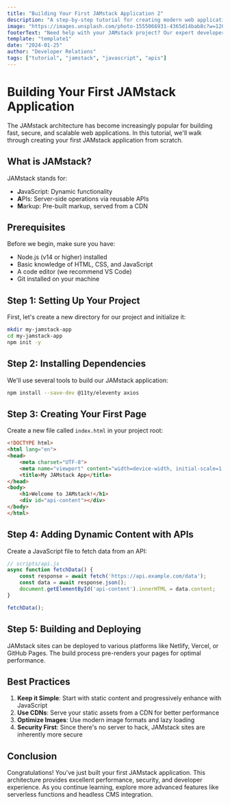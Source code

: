 ```yaml
---
title: "Building Your First JAMstack Application 2"
description: "A step-by-step tutorial for creating modern web applications with JavaScript, APIs, and Markup"
image: "https://images.unsplash.com/photo-1555066931-4365d14bab8c?w=1200&h=800&fit=crop"
footerText: "Need help with your JAMstack project? Our expert developers are here to assist!"
template: "template1"
date: "2024-01-25"
author: "Developer Relations"
tags: ["tutorial", "jamstack", "javascript", "apis"]
---
```


# Building Your First JAMstack Application

The JAMstack architecture has become increasingly popular for building fast, secure, and scalable web applications. In this tutorial, we'll walk through creating your first JAMstack application from scratch.

## What is JAMstack?

JAMstack stands for:
- **J**avaScript: Dynamic functionality
- **A**PIs: Server-side operations via reusable APIs
- **M**arkup: Pre-built markup, served from a CDN

## Prerequisites

Before we begin, make sure you have:
- Node.js (v14 or higher) installed
- Basic knowledge of HTML, CSS, and JavaScript
- A code editor (we recommend VS Code)
- Git installed on your machine

## Step 1: Setting Up Your Project

First, let's create a new directory for our project and initialize it:

```bash
mkdir my-jamstack-app
cd my-jamstack-app
npm init -y
```

## Step 2: Installing Dependencies

We'll use several tools to build our JAMstack application:

```bash
npm install --save-dev @11ty/eleventy axios
```

## Step 3: Creating Your First Page

Create a new file called `index.html` in your project root:

```html
<!DOCTYPE html>
<html lang="en">
<head>
    <meta charset="UTF-8">
    <meta name="viewport" content="width=device-width, initial-scale=1.0">
    <title>My JAMstack App</title>
</head>
<body>
    <h1>Welcome to JAMstack!</h1>
    <div id="api-content"></div>
</body>
</html>
```

## Step 4: Adding Dynamic Content with APIs

Create a JavaScript file to fetch data from an API:

```javascript
// scripts/api.js
async function fetchData() {
    const response = await fetch('https://api.example.com/data');
    const data = await response.json();
    document.getElementById('api-content').innerHTML = data.content;
}

fetchData();
```

## Step 5: Building and Deploying

JAMstack sites can be deployed to various platforms like Netlify, Vercel, or GitHub Pages. The build process pre-renders your pages for optimal performance.

## Best Practices

1. **Keep it Simple**: Start with static content and progressively enhance with JavaScript
2. **Use CDNs**: Serve your static assets from a CDN for better performance
3. **Optimize Images**: Use modern image formats and lazy loading
4. **Security First**: Since there's no server to hack, JAMstack sites are inherently more secure

## Conclusion

Congratulations! You've just built your first JAMstack application. This architecture provides excellent performance, security, and developer experience. As you continue learning, explore more advanced features like serverless functions and headless CMS integration.